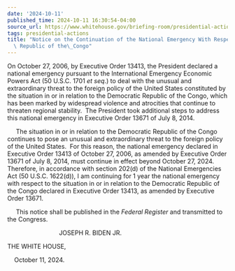 ```yaml
---
date: '2024-10-11'
published_time: 2024-10-11 16:30:54-04:00
source_url: https://www.whitehouse.gov/briefing-room/presidential-actions/2024/10/11/notice-on-the-continuation-of-the-national-emergency-with-respect-to-the-democratic-republic-of-the-congo-4/
tags: presidential-actions
title: "Notice on the Continuation of the National Emergency With Respect to the Democratic\
  \ Republic of the\_Congo"
---
```

 
On October 27, 2006, by Executive Order 13413, the President declared a
national emergency pursuant to the International Emergency Economic
Powers Act (50 U.S.C. 1701 *et seq*.) to deal with the unusual and
extraordinary threat to the foreign policy of the United States
constituted by the situation in or in relation to the Democratic
Republic of the Congo, which has been marked by widespread violence and
atrocities that continue to threaten regional stability.  The President
took additional steps to address this national emergency in Executive
Order 13671 of July 8, 2014.

     The situation in or in relation to the Democratic Republic of the
Congo continues to pose an unusual and extraordinary threat to the
foreign policy of the United States.  For this reason, the national
emergency declared in Executive Order 13413 of October 27, 2006, as
amended by Executive Order 13671 of July 8, 2014, must continue in
effect beyond October 27, 2024.  Therefore, in accordance with section
202(d) of the National Emergencies Act (50 U.S.C. 1622(d)), I am
continuing for 1 year the national emergency with respect to the
situation in or in relation to the Democratic Republic of the Congo
declared in Executive Order 13413, as amended by Executive Order 13671.

     This notice shall be published in the *Federal Register* and
transmitted to the Congress.

                              JOSEPH R. BIDEN JR.

THE WHITE HOUSE,

    October 11, 2024.
